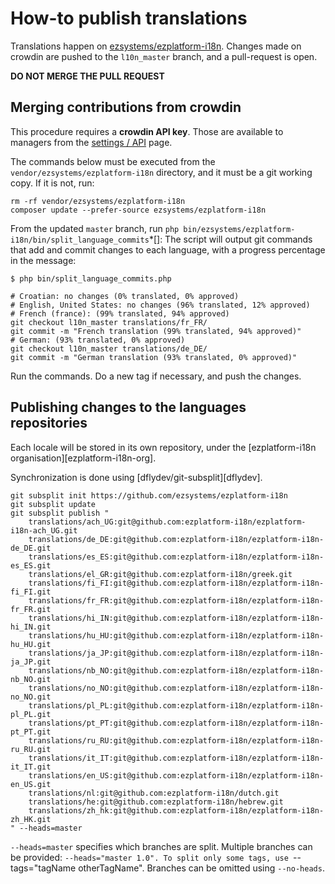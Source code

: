 # How-to publish translations

Translations happen on [ezsystems/ezplatform-i18n](https://github.com/ezsystems/ezplatform-i18n).
Changes made on crowdin are pushed to the `l10n_master` branch, and a pull-request is open.

**DO NOT MERGE THE PULL REQUEST**

## Merging contributions from crowdin

This procedure requires a **crowdin API key**. Those are available to
managers from the [settings / API][crowdin_api_settings] page.

The commands below must be executed from the `vendor/ezsystems/ezplatform-i18n` directory,
and it must be a git working copy. If it is not, run:
```
rm -rf vendor/ezsystems/ezplatform-i18n
composer update --prefer-source ezsystems/ezplatform-i18n
```

From the updated `master` branch, run `php bin/ezsystems/ezplatform-i18n/bin/split_language_commits`*[]:
The script will output git commands that add and commit changes to each language,
with a progress percentage in the message:

```
$ php bin/split_language_commits.php

# Croatian: no changes (0% translated, 0% approved)
# English, United States: no changes (96% translated, 12% approved)
# French (france): (99% translated, 94% approved)
git checkout l10n_master translations/fr_FR/
git commit -m "French translation (99% translated, 94% approved)"
# German: (93% translated, 0% approved)
git checkout l10n_master translations/de_DE/
git commit -m "German translation (93% translated, 0% approved)"
```

Run the commands. Do a new tag if necessary, and push the changes.

[crowdin_api_settings]: https://crowdin.com/project/ezplatform/settings#api

## Publishing changes to the languages repositories

Each locale will be stored in its own repository,
under the [ezplatform-i18n organisation][ezplatform-i18n-org].

Synchronization is done using [dflydev/git-subsplit][dflydev].

    git subsplit init https://github.com/ezsystems/ezplatform-i18n
    git subsplit update
    git subsplit publish "
        translations/ach_UG:git@github.com:ezplatform-i18n/ezplatform-i18n-ach_UG.git
        translations/de_DE:git@github.com:ezplatform-i18n/ezplatform-i18n-de_DE.git
        translations/es_ES:git@github.com:ezplatform-i18n/ezplatform-i18n-es_ES.git
        translations/el_GR:git@github.com:ezplatform-i18n/greek.git
        translations/fi_FI:git@github.com:ezplatform-i18n/ezplatform-i18n-fi_FI.git
        translations/fr_FR:git@github.com:ezplatform-i18n/ezplatform-i18n-fr_FR.git
        translations/hi_IN:git@github.com:ezplatform-i18n/ezplatform-i18n-hi_IN.git
        translations/hu_HU:git@github.com:ezplatform-i18n/ezplatform-i18n-hu_HU.git
        translations/ja_JP:git@github.com:ezplatform-i18n/ezplatform-i18n-ja_JP.git
        translations/nb_NO:git@github.com:ezplatform-i18n/ezplatform-i18n-nb_NO.git
        translations/no_NO:git@github.com:ezplatform-i18n/ezplatform-i18n-no_NO.git
        translations/pl_PL:git@github.com:ezplatform-i18n/ezplatform-i18n-pl_PL.git
        translations/pt_PT:git@github.com:ezplatform-i18n/ezplatform-i18n-pt_PT.git
        translations/ru_RU:git@github.com:ezplatform-i18n/ezplatform-i18n-ru_RU.git
        translations/it_IT:git@github.com:ezplatform-i18n/ezplatform-i18n-it_IT.git
        translations/en_US:git@github.com:ezplatform-i18n/ezplatform-i18n-en_US.git
        translations/nl:git@github.com:ezplatform-i18n/dutch.git
        translations/he:git@github.com:ezplatform-i18n/hebrew.git
        translations/zh_hk:git@github.com:ezplatform-i18n/ezplatform-i18n-zh_HK.git
    " --heads=master

`--heads=master` specifies which branches are split. Multiple branches can be provided: `--heads="master 1.0".
To split only some tags, use `--tags="tagName otherTagName". Branches can be omitted using `--no-heads`. 

